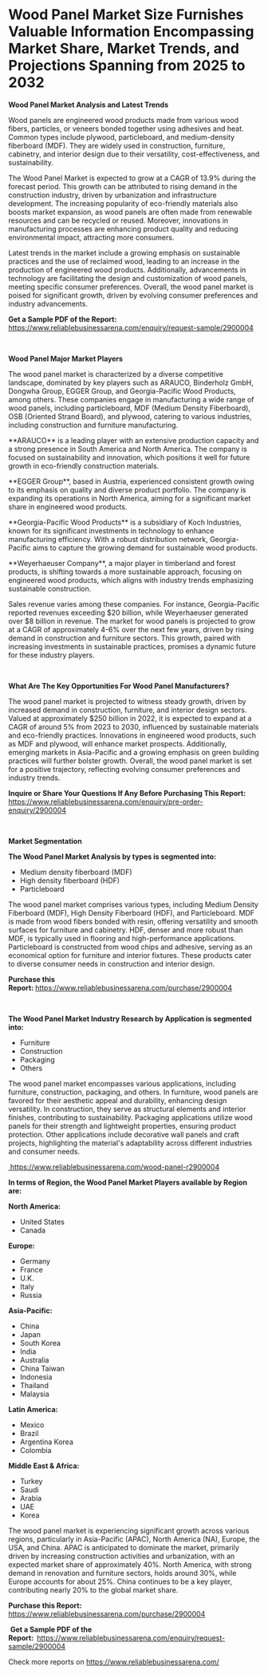 <p><h1>Wood Panel Market Size Furnishes Valuable Information Encompassing Market Share, Market Trends, and Projections Spanning from 2025 to 2032</h1></p><p><strong>Wood Panel Market Analysis and Latest Trends</strong></p>
<p><p>Wood panels are engineered wood products made from various wood fibers, particles, or veneers bonded together using adhesives and heat. Common types include plywood, particleboard, and medium-density fiberboard (MDF). They are widely used in construction, furniture, cabinetry, and interior design due to their versatility, cost-effectiveness, and sustainability.</p><p>The Wood Panel Market is expected to grow at a CAGR of 13.9% during the forecast period. This growth can be attributed to rising demand in the construction industry, driven by urbanization and infrastructure development. The increasing popularity of eco-friendly materials also boosts market expansion, as wood panels are often made from renewable resources and can be recycled or reused. Moreover, innovations in manufacturing processes are enhancing product quality and reducing environmental impact, attracting more consumers.</p><p>Latest trends in the market include a growing emphasis on sustainable practices and the use of reclaimed wood, leading to an increase in the production of engineered wood products. Additionally, advancements in technology are facilitating the design and customization of wood panels, meeting specific consumer preferences. Overall, the wood panel market is poised for significant growth, driven by evolving consumer preferences and industry advancements.</p></p>
<p><strong>Get a Sample PDF of the Report:&nbsp;</strong> <a href="https://www.reliablebusinessarena.com/enquiry/request-sample/2900004?utm_campaign=2483&utm_medium=2&utm_source=Github&utm_content=ia&utm_term=16032025&utm_id=wood-panel">https://www.reliablebusinessarena.com/enquiry/request-sample/2900004</a></p>
<p>&nbsp;</p>
<p><strong>Wood Panel Major Market Players</strong></p>
<p><p>The wood panel market is characterized by a diverse competitive landscape, dominated by key players such as ARAUCO, Binderholz GmbH, Dongwha Group, EGGER Group, and Georgia-Pacific Wood Products, among others. These companies engage in manufacturing a wide range of wood panels, including particleboard, MDF (Medium Density Fiberboard), OSB (Oriented Strand Board), and plywood, catering to various industries, including construction and furniture manufacturing.</p><p>**ARAUCO** is a leading player with an extensive production capacity and a strong presence in South America and North America. The company is focused on sustainability and innovation, which positions it well for future growth in eco-friendly construction materials.</p><p>**EGGER Group**, based in Austria, experienced consistent growth owing to its emphasis on quality and diverse product portfolio. The company is expanding its operations in North America, aiming for a significant market share in engineered wood products.</p><p>**Georgia-Pacific Wood Products** is a subsidiary of Koch Industries, known for its significant investments in technology to enhance manufacturing efficiency. With a robust distribution network, Georgia-Pacific aims to capture the growing demand for sustainable wood products.</p><p>**Weyerhaeuser Company**, a major player in timberland and forest products, is shifting towards a more sustainable approach, focusing on engineered wood products, which aligns with industry trends emphasizing sustainable construction.</p><p>Sales revenue varies among these companies. For instance, Georgia-Pacific reported revenues exceeding $20 billion, while Weyerhaeuser generated over $8 billion in revenue. The market for wood panels is projected to grow at a CAGR of approximately 4-6% over the next few years, driven by rising demand in construction and furniture sectors. This growth, paired with increasing investments in sustainable practices, promises a dynamic future for these industry players.</p></p>
<p>&nbsp;</p>
<p><strong>What Are The Key Opportunities For Wood Panel Manufacturers?</strong></p>
<p><p>The wood panel market is projected to witness steady growth, driven by increased demand in construction, furniture, and interior design sectors. Valued at approximately $250 billion in 2022, it is expected to expand at a CAGR of around 5% from 2023 to 2030, influenced by sustainable materials and eco-friendly practices. Innovations in engineered wood products, such as MDF and plywood, will enhance market prospects. Additionally, emerging markets in Asia-Pacific and a growing emphasis on green building practices will further bolster growth. Overall, the wood panel market is set for a positive trajectory, reflecting evolving consumer preferences and industry trends.</p></p>
<p><strong>Inquire or Share Your Questions If Any Before Purchasing This Report:</strong> <a href="https://www.reliablebusinessarena.com/enquiry/pre-order-enquiry/2900004?utm_campaign=2483&utm_medium=2&utm_source=Github&utm_content=ia&utm_term=16032025&utm_id=wood-panel">https://www.reliablebusinessarena.com/enquiry/pre-order-enquiry/2900004</a></p>
<p>&nbsp;</p>
<p><strong>Market Segmentation</strong></p>
<p><strong>The Wood Panel Market Analysis by types is segmented into:</strong></p>
<p><ul><li>Medium density fiberboard (MDF)</li><li>High density fiberboard (HDF)</li><li>Particleboard</li></ul></p>
<p><p>The wood panel market comprises various types, including Medium Density Fiberboard (MDF), High Density Fiberboard (HDF), and Particleboard. MDF is made from wood fibers bonded with resin, offering versatility and smooth surfaces for furniture and cabinetry. HDF, denser and more robust than MDF, is typically used in flooring and high-performance applications. Particleboard is constructed from wood chips and adhesive, serving as an economical option for furniture and interior fixtures. These products cater to diverse consumer needs in construction and interior design.</p></p>
<p><strong>Purchase this Report:&nbsp;</strong><a href="https://www.reliablebusinessarena.com/purchase/2900004?utm_campaign=2483&utm_medium=2&utm_source=Github&utm_content=ia&utm_term=16032025&utm_id=wood-panel">https://www.reliablebusinessarena.com/purchase/2900004</a></p>
<p>&nbsp;</p>
<p><strong>The Wood Panel Market Industry Research by Application is segmented into:</strong></p>
<p><ul><li>Furniture</li><li>Construction</li><li>Packaging</li><li>Others</li></ul></p>
<p><p>The wood panel market encompasses various applications, including furniture, construction, packaging, and others. In furniture, wood panels are favored for their aesthetic appeal and durability, enhancing design versatility. In construction, they serve as structural elements and interior finishes, contributing to sustainability. Packaging applications utilize wood panels for their strength and lightweight properties, ensuring product protection. Other applications include decorative wall panels and craft projects, highlighting the material's adaptability across different industries and consumer needs.</p></p>
<p><a href="https://www.reliablebusinessarena.com/wood-panel-r2900004?utm_campaign=2483&utm_medium=2&utm_source=Github&utm_content=ia&utm_term=16032025&utm_id=wood-panel">&nbsp;https://www.reliablebusinessarena.com/wood-panel-r2900004</a></p>
<p><strong>In terms of Region, the Wood Panel Market Players available by Region are:</strong></p>
<p>
    <p> <strong> North America: </strong>
        <ul>
            <li>United States</li>
            <li>Canada</li>
        </ul>
        </p> 
    <p> <strong> Europe: </strong>
        <ul>
            <li>Germany</li>
            <li>France</li>
            <li>U.K.</li>
            <li>Italy</li>
            <li>Russia</li>
        </ul>
        </p> 
    <p> <strong> Asia-Pacific: </strong>
        <ul>
            <li>China</li>
            <li>Japan</li>
            <li>South Korea</li>
            <li>India</li>
            <li>Australia</li>
            <li>China Taiwan</li>
            <li>Indonesia</li>
            <li>Thailand</li>
            <li>Malaysia</li>
        </ul>
        </p> 
    <p> <strong> Latin America: </strong>
        <ul>
            <li>Mexico</li>
            <li>Brazil</li>
            <li>Argentina Korea</li>
            <li>Colombia</li>
        </ul>
        </p> 
    <p> <strong> Middle East & Africa: </strong>
        <ul>
            <li>Turkey</li>
            <li>Saudi</li>
            <li>Arabia</li>
            <li>UAE</li>
            <li>Korea</li>
        </ul>
    </p>
    </p>
<p><p>The wood panel market is experiencing significant growth across various regions, particularly in Asia-Pacific (APAC), North America (NA), Europe, the USA, and China. APAC is anticipated to dominate the market, primarily driven by increasing construction activities and urbanization, with an expected market share of approximately 40%. North America, with strong demand in renovation and furniture sectors, holds around 30%, while Europe accounts for about 25%. China continues to be a key player, contributing nearly 20% to the global market share.</p></p>
<p><strong>Purchase this Report: </strong><a href="https://www.reliablebusinessarena.com/purchase/2900004?utm_campaign=2483&utm_medium=2&utm_source=Github&utm_content=ia&utm_term=16032025&utm_id=wood-panel">https://www.reliablebusinessarena.com/purchase/2900004</a></p>
<p>&nbsp;<strong>Get a Sample PDF of the Report:&nbsp;&nbsp;</strong><a href="https://www.reliablebusinessarena.com/enquiry/request-sample/2900004?utm_campaign=2483&utm_medium=2&utm_source=Github&utm_content=ia&utm_term=16032025&utm_id=wood-panel">https://www.reliablebusinessarena.com/enquiry/request-sample/2900004</a></p>
<p><strong></strong></p>
<p>Check more reports on <a href="https://www.reliablebusinessarena.com/?utm_campaign=2483&utm_medium=2&utm_source=Github&utm_content=ia&utm_term=16032025&utm_id=wood-panel">https://www.reliablebusinessarena.com/</a></p>